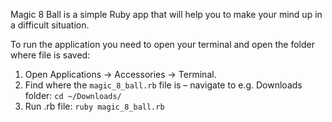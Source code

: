 Magic 8 Ball is a simple Ruby app that will help you to make your mind up in a difficult situation.

To run the application you need to open your terminal and open the folder where file is saved:

1. Open Applications -> Accessories -> Terminal.
2. Find where the `magic_8_ball.rb` file is – navigate to e.g. Downloads folder: `cd ~/Downloads/`
3. Run .rb file: `ruby magic_8_ball.rb`